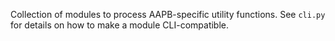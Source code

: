 Collection of modules to process AAPB-specific utility functions. See `cli.py` for details on how to make a module CLI-compatible.